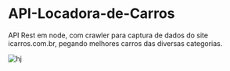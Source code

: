 # API-Locadora-de-Carros
API Rest em node, com crawler para captura de dados do site icarros.com.br, pegando melhores carros das diversas categorias.


![hj](https://user-images.githubusercontent.com/48594322/97352733-caef8d00-1871-11eb-92bc-a58340ae45ac.png)
